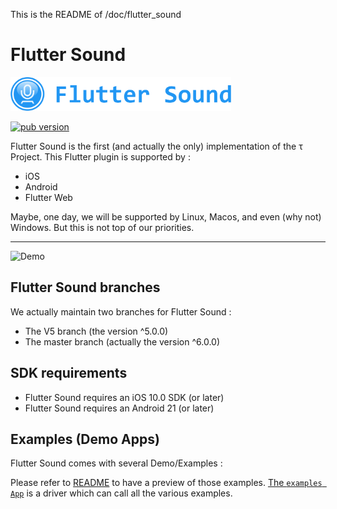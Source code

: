 This is the README of /doc/flutter_sound
# Flutter Sound

<img src="Logotype primary.png" width="70%" height="70%" />

<p align="left">
  <a href="https://canardoux.github.io/tau/book"><img alt="pub version" src="https://img.shields.io/pub/v/flauto.svg?style=flat-square"></a>
</p>

Flutter Sound is the first (and actually the only) implementation of the &tau; Project.
This Flutter plugin is supported by :
- iOS
- Android
- Flutter Web

Maybe, one day, we will be supported by Linux, Macos, and even (why not) Windows. But this is not top of our priorities.

------------------------------------------------------------------------------------------------------------------------------------

![Demo](https://user-images.githubusercontent.com/27461460/77531555-77c9ec00-6ed6-11ea-9813-320f943b08cc.gif)



## Flutter Sound branches

We actually maintain two branches for Flutter Sound :

- The V5 branch (the version ^5.0.0)
- The master branch (actually the version ^6.0.0)


## SDK requirements

- Flutter Sound requires an iOS 10.0 SDK (or later)
- Flutter Sound requires an Android 21 (or later)

## Examples (Demo Apps)

Flutter Sound comes with several Demo/Examples :

Please refer to [README](example/example.md) to have a preview of those examples.
[The `examples App`](https://github.com/canardoux/tau/blob/master/flutter_sound/example/lib/main.dart) is a driver which can call all the various examples.



